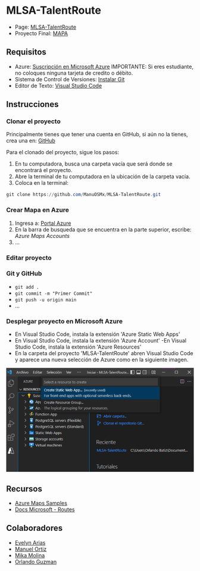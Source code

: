 # MLSA-TalentRoute
- Page: [MLSA-TalentRoute](https://manuos.codes/MLSA-TalentRoute)
- Proyecto Final: [MAPA](https://victorious-beach-080a92d0f.1.azurestaticapps.net/)

## Requisitos
- Azure: [Suscripción en Microsoft Azure](https://azure.microsoft.com/en-us/free/students) IMPORTANTE: Si eres estudiante, no coloques ninguna tarjeta de credito o débito.
- Sistema de Control de Versiones: [Instalar Git](https://git-scm.com/downloads)
- Editor de Texto: [Visual Studio Code](https://code.visualstudio.com/)

## Instrucciones

### Clonar el proyecto
Principalmente tienes que tener una cuenta en GitHub, si aún no la tienes, crea una en: [GitHub](https://github.com)

Para el clonado del proyecto, sigue los pasos:
1. En tu computadora, busca una carpeta vacía que será donde se encontrará el proyecto.
2. Abre la terminal de tu computadora en la ubicación de la carpeta vacía.
3. Coloca en la terminal:
```powershell
git clone https://github.com/ManuOSMx/MLSA-TalentRoute.git
```

### Crear Mapa en Azure
1. Ingresa a: [Portal Azure](https://portal.azure.com)
2. En la barra de busqueda que se encuentra en la parte superior, escribe: *Azure Maps Accounts*
3. ...

### Editar proyecto

### Git y GitHub
- ```git add .```
- ```git commit -m "Primer Commit"```
- ```git push -u origin main```
- ...

### Desplegar proyecto en Microsoft Azure
- En Visual Studio Code, instala la extensión 'Azure Static Web Apps'
- En Visual Studio Code, instala la extensión 'Azure Account'
-En Visual Studio Code, instala la extensión 'Azure Resources'
- En la carpeta del proyecto 'MLSA-TalentRoute' abren Visual Studio Code y aparece una nueva selección de Azure como en la siguiente imagen.

![alt text](https://github.com/ManuOSMx/MLSA-TalentRoute/blob/main/img/Paso2.png)

## Recursos
- [Azure Maps Samples](https://samples.azuremaps.com/?sample=)
- [Docs Microsoft - Routes](https://docs.microsoft.com/en-us/rest/api/maps/route/post-route-directions?tabs=HTTP#alternativeroutetype)

## Colaboradores 
- [Evelyn Arias](https://github.com/https://github.com/earias12)
- [Manuel Ortiz](https://github.com/ManuOSMX)
- [Mika Molina](https://github.com)
- [Orlando Guzman](https://github.com)